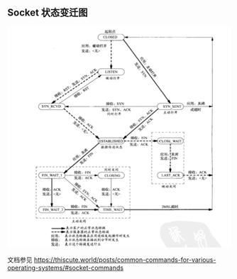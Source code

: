 ## Socket 状态变迁图

![](../_img/socket-state-machine.png)


文档参见 <https://thiscute.world/posts/common-commands-for-various-operating-systems/#socket-commands>

